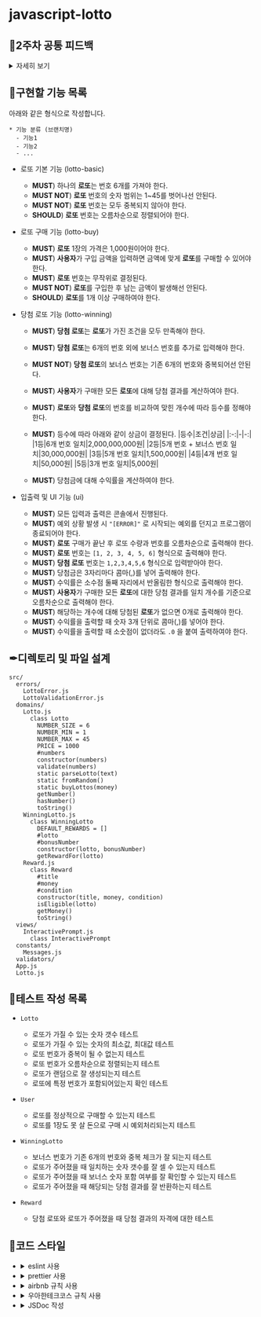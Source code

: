 # javascript-lotto

## 📢2주차 공통 피드백

<details>
<summary>자세히 보기</summary>

### README.md를 상세히 작성한다
미션 저장소의 README.md는 소스코드에 앞서 해당 프로젝트가 어떠한 프로젝트인지 마크다운으로 작성하여 소개하는 문서이다. 해당 프로젝트가 어떠한 프로젝트이며, 어떤 기능을 담고 있는지 기술하기 위해서 마크다운문법을 검색해서 학습해보고 적용해 본다.

### 기능 목록을 재검토한다
기능 목록을 클래스 설계와 구현, 함수(메서드) 설계와 구현과 같이 너무 상세하게 작성하지 않는다. 클래스 이름, 함수(메서드) 시그니처와 반환값은 언제든지 변경될 수 있기 때문이다. 너무 세세한 부분까지 정리하기보다 구현해야 할 기능 목록을 정리하는 데 집중한다. 정상적인 경우도 중요하지만, 예외적인 상황도 기능 목록에 정리한다. 특히 예외 상황은 시작 단계에서 모두 찾기 힘들기 때문에 기능을 구현하면서 계속해서 추가해 나간다.

### 기능 목록을 업데이트한다
README.md 파일에 작성하는 기능 목록은 기능 구현을 하면서 변경될 수 있다. 시작할 때 모든 기능 목록을 완벽하게 정리해야 한다는 부담을 가지기보다 기능을 구현하면서 문서를 계속 업데이트한다. 죽은 문서가 아니라 살아있는 문서를 만들기 위해 노력한다.

### 값을 하드 코딩하지 않는다
문자열, 숫자 등의 값을 하드 코딩하지 마라. 상수를 만들고 이름을 부여해 이 변수의 역할이 무엇인지 의도를 드러낸다.

### 구현 순서도 코딩 컨벤션이다
클래스는 필드, 생성자, 메서드 순으로 작성한다.

```js
class A {
    필드

    생성자

    메서드
}
```

### 한 함수가 한 가지 기능만 담당하게 한다
함수 길이가 길어진다면 한 함수에서 여러 일을 하려고 하는 경우일 가능성이 높다. 아래와 같이 한 함수에서 안내 문구 출력, 사용자 입력, 유효값 검증 등 여러 일을 하고 있다면 이를 적절하게 분리한다.

```js
const userInput = () => {
  MissionUtils.Console.print("숫자 야구 게임을 시작합니다.");
  MissionUtils.Console.readLine("숫자를 입력해 주세요: ", (input) => {
    const userNumbers = input.split(",");
    if (userNumbers.length !== 3) {
      throw new Error("[ERROR] 숫자가 잘못된 형식입니다.");
    }
  });
};
```

### 함수가 한 가지 기능을 하는지 확인하는 기준을 세운다
만약 여러 함수에서 중복되어 사용되는 코드가 있다면 함수 분리를 고민해 본다. 또한, 함수의 길이를 15라인을 넘어가지 않도록 구현하며 함수를 분리하는 의식적인 연습을 할 수 있다.

### JavaScript에서 객체를 만드는 다양한 방법을 이해하고 사용한다.
JavaScript에서는 클래스 말고도 객체를 만드는 방법은 여러 가지가 있다. 객체를 생성하는 방법에 대해서는 MDN 문서의 JavaScript 객체 기본과 Classes을 참고한다.

### 테스트를 작성하는 이유에 대해 본인의 경험을 토대로 정리해본다
단지 기능을 점검하기 위한 목적으로 테스트를 작성하는 것은 아니다. 테스트를 작성하는 과정을 통해서 나의 코드에 대해 빠르게 피드백을 받을 수 있을 뿐만 아니라 학습 도구([학습테스트를 통해 JUnit 학습하기.pdf](https://techcourse-storage.s3.ap-northeast-2.amazonaws.com/9b82d8a360c548fcadd14c551dbcbe06))로도 활용할 수 있다. 이런 경험을 통해 테스트에 대해 어떤 유용함을 느꼈는지 알아본다.
처음부터 큰 단위의 테스트를 만들지 않는다
테스트의 중요한 목적 중 하나는 내가 작성하는 코드에 대해 빠르게 피드백을 받는 것이다. 시작부터 큰 단위의 테스트를 만들게 된다면 작성한 코드에 대한 피드백을 받기까지 많은 시간이 걸린다. 그래서 문제를 작게 나누고, 그 중 핵심 기능에 가까운 부분부터 작게 테스트를 만들어 나간다.

### 큰 단위의 테스트
숫자 야구 게임을 시작해서 사용자가 숫자를 입력하면, 컴퓨터 숫자와 비교하여 그 결과를 알려준다.

### 작은 단위의 테스트
사용자의 숫자가 컴퓨터의 숫자와 하나도 일치하지 않으면 낫싱을 출력한다.
사용자의 숫자가 컴퓨터의 숫자와 1개는 일치하고, 위치가 다르면 1볼을 출력한다.

</details>


## 📃구현할 기능 목록

아래와 같은 형식으로 작성합니다.
```
* 기능 분류 (브랜치명)
  - 기능1
  - 기능2
  - ...
```

* 로또 기본 기능 (lotto-basic)
  - **MUST**) 하나의 **로또**는 번호 6개를 가져야 한다.
  - **MUST NOT**) **로또** 번호의 숫자 범위는 1~45를 벗어나선 안된다.
  - **MUST NOT**) **로또** 번호는 모두 중복되지 않아야 한다.
  - **SHOULD**) **로또** 번호는 오름차순으로 정렬되어야 한다.

* 로또 구매 기능 (lotto-buy)
  - **MUST**) **로또** 1장의 가격은 1,000원이어야 한다.
  - **MUST**) **사용자**가 구입 금액을 입력하면 금액에 맞게 **로또**를 구매할 수 있어야 한다.
  - **MUST**) **로또** 번호는 무작위로 결정된다.
  - **MUST NOT**) **로또**를 구입한 후 남는 금액이 발생해선 안된다.
  - **SHOULD**) **로또**를 1개 이상 구매하여야 한다.

* 당첨 로또 기능 (lotto-winning)
  - **MUST**) **당첨 로또**는 **로또**가 가진 조건을 모두 만족해야 한다.
  - **MUST**) **당첨 로또**는 6개의 번호 외에 보너스 번호를 추가로 입력해야 한다.
  - **MUST NOT**) **당첨 로또**의 보너스 번호는 기존 6개의 번호와 중복되어선 안된다.
  - **MUST**) **사용자**가 구매한 모든 **로또**에 대해 당첨 결과를 계산하여야 한다.
  - **MUST**) **로또**와 **당첨 로또**의 번호를 비교하여 맞힌 개수에 따라 등수를 정해야 한다.
  - **MUST**) 등수에 따라 아래와 같이 상금이 결정된다.
    |등수|조건|상금|
    |:-:|-|-:|
    |1등|6개 번호 일치|2,000,000,000원|
    |2등|5개 번호 + 보너스 번호 일치|30,000,000원|
    |3등|5개 번호 일치|1,500,000원|
    |4등|4개 번호 일치|50,000원|
    |5등|3개 번호 일치|5,000원|

  - **MUST**) 당첨금에 대해 수익률을 계산하여야 한다.

* 입출력 및 UI 기능 (ui)
  - **MUST**) 모든 입력과 출력은 콘솔에서 진행된다.
  - **MUST**) 예외 상황 발생 시 `"[ERROR]"` 로 시작되는 예외를 던지고 프로그램이 종료되어야 한다.
  - **MUST**) **로또** 구매가 끝난 후 로또 수량과 번호를 오름차순으로 출력해야 한다.
  - **MUST**) **로또** 번호는 `[1, 2, 3, 4, 5, 6]` 형식으로 출력해야 한다.
  - **MUST**) **당첨 로또** 번호는 `1,2,3,4,5,6` 형식으로 입력받아야 한다.
  - **MUST**) 당첨금은 3자리마다 콤마(,)를 넣어 출력해야 한다.
  - **MUST**) 수익률은 소수점 둘째 자리에서 반올림한 형식으로 출력해야 한다.
  - **MUST**) **사용자**가 구매한 모든 **로또**에 대한 당첨 결과를 일치 개수를 기준으로 오름차순으로 출력해야 한다.
  - **MUST**) 해당하는 개수에 대해 당첨된 **로또**가 없으면 0개로 출력해야 한다.
  - **MUST**) 수익률을 출력할 때 숫자 3개 단위로 콤마(,)를 넣어야 한다.
  - **MUST**) 수익률을 출력할 때 소숫점이 없더라도 `.0` 을 붙여 출력하여야 한다.

## ✒디렉토리 및 파일 설계

```
src/
  errors/
    LottoError.js
    LottoValidationError.js
  domains/
    Lotto.js
      class Lotto
        NUMBER_SIZE = 6
        NUMBER_MIN = 1
        NUMBER_MAX = 45
        PRICE = 1000
        #numbers
        constructor(numbers)
        validate(numbers)
        static parseLotto(text)
        static fromRandom()
        static buyLottos(money)
        getNumber()
        hasNumber()
        toString()
    WinningLotto.js
      class WinningLotto
        DEFAULT_REWARDS = []
        #lotto
        #bonusNumber
        constructor(lotto, bonusNumber)
        getRewardFor(lotto)
    Reward.js
      class Reward
        #title
        #money
        #condition
        constructor(title, money, condition)
        isEligible(lotto)
        getMoney()
        toString()
  views/
    InteractivePrompt.js
      class InteractivePrompt
  constants/
    Messages.js
  validators/
  App.js
  Lotto.js
```

## 🥽테스트 작성 목록

* `Lotto`
  - 로또가 가질 수 있는 숫자 갯수 테스트
  - 로또가 가질 수 있는 숫자의 최소값, 최대값 테스트
  - 로또 번호가 중복이 될 수 없는지 테스트
  - 로또 번호가 오름차순으로 정렬되는지 테스트
  - 로또가 랜덤으로 잘 생성되는지 테스트
  - 로또에 특정 번호가 포함되어있는지 확인 테스트

* `User`
  - 로또를 정상적으로 구매할 수 있는지 테스트
  - 로또를 1장도 못 살 돈으로 구매 시 예외처리되는지 테스트

* `WinningLotto`
  - 보너스 번호가 기존 6개의 번호와 중복 체크가 잘 되는지 테스트
  - 로또가 주어졌을 때 일치하는 숫자 갯수를 잘 셀 수 있는지 테스트
  - 로또가 주어졌을 때 보너스 숫자 포함 여부를 잘 확인할 수 있는지 테스트
  - 로또가 주어졌을 때 해당되는 당첨 결과를 잘 반환하는지 테스트

* `Reward`
  - 당첨 로또와 로또가 주어졌을 때 당첨 결과의 자격에 대한 테스트

## 🎨코드 스타일

- <details>
    <summary>eslint 사용</summary>

    `npm install --save-dev eslint` 로 설치하고 .eslintrc.js 파일을 생성하여 코드 스타일을 정의한다.
  </details>

- <details>
    <summary>prettier 사용</summary>

    `npm install --save-dev prettier` 로 설치한다.

    .prettierrc 파일을 생성한 후 prettier 규칙을 추가한다.
  </details>

- <details>
    <summary>airbnb 규칙 사용</summary>

    `npx install-peerdeps --dev eslint-config-airbnb` 명령으로 설치한다.

    .eslintrc.js의 `extends: [...]` 에 `'airbnb'` 를 추가한다.
  </details>

- <details>
    <summary>우아한테크코스 규칙 사용</summary>

    * indent(인덴트, 들여쓰기) depth를 3이 넘지 않도록 구현한다. 2까지만 허용한다.
    ```js
    rules: {
      'max-depth': ['error', 2],
    }
    ```

    * 함수(또는 메서드)의 길이가 15라인을 넘어가지 않도록 구현한다.
    ```js
    rules: {
      'max-lines-per-function': ['error', 15],
    }
    ```
  </details>

- <details>
    <summary>JSDoc 작성</summary>

    클래스, 함수, 변수의 문서화 및 타입을 명확히 하기 위해 JSDoc을 작성한다.

    ```js
    /**
     * 공백을 횟수만큼 늘려주는 함수
     * @param {number} count
     * @returns {string}
     */
    function blank(count) {
      return Array(count).fill(' ').join('');
    }
    ```
  </details>
